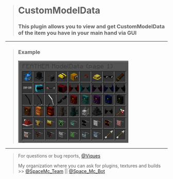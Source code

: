 > # CustomModelData
> ### This plugin allows you to view and get CustomModelData of the item you have in your main hand via GUI

-----

> ### Example
>
> ![Example](Example.png)

-----

> For questions or bug reports, [@Viques](https://t.me/Viques)
> 
> My organization where you can ask for plugins, textures and builds >> [@SpaceMc_Team](https://t.me/SpaceMc_Team) || [@Space_Mc_Bot](https://t.me/Space_Mc_Bot)
